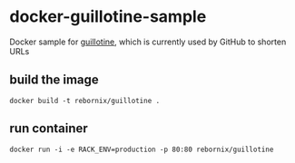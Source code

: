 # docker-guillotine-sample
Docker sample for [guillotine](https://github.com/technoweenie/guillotine), which is currently used by GitHub to shorten URLs

## build the image
`docker build -t rebornix/guillotine .`

## run container
`docker run -i -e RACK_ENV=production -p 80:80 rebornix/guillotine`
